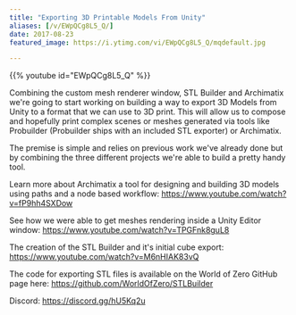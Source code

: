 ```yaml
---
title: "Exporting 3D Printable Models From Unity"
aliases: [/v/EWpQCg8L5_Q/]
date: 2017-08-23
featured_image: https://i.ytimg.com/vi/EWpQCg8L5_Q/mqdefault.jpg

---
```


{{% youtube id="EWpQCg8L5_Q" %}}

Combining the custom mesh renderer window, STL Builder and Archimatix we're going to start working on building a way to export 3D Models from Unity to a format that we can use to 3D print. This will allow us to compose and hopefully print complex scenes or meshes generated via tools like Probuilder (Probuilder ships with an included STL exporter) or Archimatix.

The premise is simple and relies on previous work we've already done but by combining the three different projects we're able to build a pretty handy tool.

Learn more about Archimatix a tool for designing and building 3D models using paths and a node based workflow: https://www.youtube.com/watch?v=fP9hh4SXDow

See how we were able to get meshes rendering inside a Unity Editor window: https://www.youtube.com/watch?v=TPGFnk8guL8

The creation of the STL Builder and it's initial cube export: https://www.youtube.com/watch?v=M6nHIAK83vQ

The code for exporting STL files is available on the World of Zero GitHub page here: https://github.com/WorldOfZero/STLBuilder

Discord: https://discord.gg/hU5Kq2u
